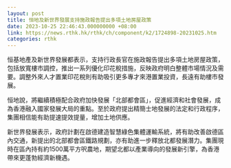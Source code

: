 ```yaml
---
layout: post
title: 恒地及新世界發展支持施政報告提出多項土地房屋政策
date: 2023-10-25 22:46:43.000000000 +08:00
link: https://news.rthk.hk/rthk/ch/component/k2/1724898-20231025.htm
categories: rthk
---
```


恒基地產及新世界發展都表示，支持行政長官在施政報告提出多項土地房屋政策，包括放寬樓市調控，推出一系列優化印花稅措施，反映政府明白整體市場情況及需要。調整外來人才置業印花稅則有助吸引更多專才來港置業投資，長遠有助樓市發展。

恒地說，將繼續積極配合政府加快發展「北部都會區」，促進經濟和社會發展，成為香港融入國家發展大局的重點。至於政府提出精簡士地發展的法定和行政程序，集團相信能有助提速提效提量，增加土地供應。

新世界發展表示，政府計劃在啟德建造智慧綠色集體運輸系統，將有助改善啟德區內交通，新提出的北部都會區鐵路規劃，亦有助進一步釋放北都發展潛力。集團現時在區內持有約1500萬平方呎農地，期望北都以產業導向的發展新引擎，為香港帶來更蓬勃經濟新機遇。
